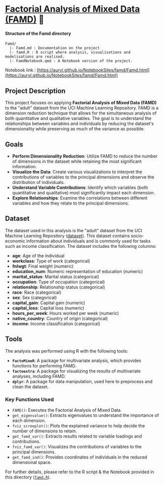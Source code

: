 # [Factorial Analysis of Mixed Data (FAMD)](https://aurvl.github.io/NotebookSites/famd/Famd.html) 🔢

#### Structure of the Famd directory
```
Famd/
  |- Famd.md : Documentation on the project
  |- famd.R : R script where analysis, visualisations and modelisations are realised.
  |- FamdNotebook.qmd : A Notebook version of the project.
```
Notebook link : [https://aurvl.github.io/NotebookSites/famd/Famd.html](https://aurvl.github.io/NotebookSites/famd/Famd.html)

## Project Description

This project focuses on applying **Factorial Analysis of Mixed Data (FAMD)** to the "adult" dataset from the UCI Machine Learning Repository. FAMD is a dimension reduction technique that allows for the simultaneous analysis of both quantitative and qualitative variables. The goal is to understand the relationships between variables and individuals by reducing the dataset's dimensionality while preserving as much of the variance as possible.

## Goals

- **Perform Dimensionality Reduction**: Utilize FAMD to reduce the number of dimensions in the dataset while retaining the most significant information.
- **Visualize the Data**: Create various visualizations to interpret the contributions of variables to the principal dimensions and observe the distribution of individuals.
- **Understand Variable Contributions**: Identify which variables (both quantitative and qualitative) most significantly impact each dimension.
- **Explore Relationships**: Examine the correlations between different variables and how they relate to the principal dimensions.

## Dataset

The dataset used in this analysis is the "adult" dataset from the UCI Machine Learning Repository ([dataset](https://archive.ics.uci.edu/ml/machine-learning-databases/adult/adult.data)). This dataset contains socio-economic information about individuals and is commonly used for tasks such as income classification. The dataset includes the following columns:

- **age**: Age of the individual
- **workclass**: Type of work (categorical)
- **fnlwgt**: Final weight (numeric)
- **education_num**: Numeric representation of education (numeric)
- **marital_status**: Marital status (categorical)
- **occupation**: Type of occupation (categorical)
- **relationship**: Relationship status (categorical)
- **race**: Race (categorical)
- **sex**: Sex (categorical)
- **capital_gain**: Capital gain (numeric)
- **capital_loss**: Capital loss (numeric)
- **hours_per_week**: Hours worked per week (numeric)
- **native_country**: Country of origin (categorical)
- **income**: Income classification (categorical)

## Tools

The analysis was performed using R with the following tools:

- **`FactoMineR`**: A package for multivariate analysis, which provides functions for performing FAMD.
- **`factoextra`**: A package for visualizing the results of multivariate analyses, including FAMD.
- **`dplyr`**: A package for data manipulation, used here to preprocess and clean the dataset.

### Key Functions Used

- `FAMD()`: Executes the Factorial Analysis of Mixed Data.
- `get_eigenvalue()`: Extracts eigenvalues to understand the importance of each dimension.
- `fviz_screeplot()`: Plots the explained variance to help decide the number of dimensions to retain.
- `get_famd_var()`: Extracts results related to variable loadings and contributions.
- `fviz_famd_var()`: Visualizes the contributions of variables to the principal dimensions.
- `get_famd_ind()`: Provides coordinates of individuals in the reduced dimensional space.

For further details, please refer to the R script & the Notebook provided in this directory ([`famd.R`](/Famd/famd.R)).
